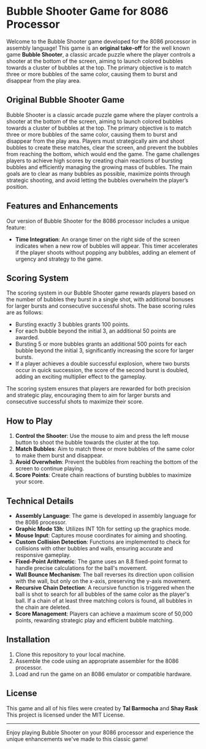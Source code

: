 # Bubble Shooter Game for 8086 Processor
Welcome to the Bubble Shooter game developed for the 8086 processor in assembly language! This game is an **original take-off** for the well known game **Bubble Shooter**, a classic arcade puzzle where the player controls a shooter at the bottom of the screen, aiming to launch colored bubbles towards a cluster of bubbles at the top. The primary objective is to match three or more bubbles of the same color, causing them to burst and disappear from the play area.

## Original Bubble Shooter Game

Bubble Shooter is a classic arcade puzzle game where the player controls a shooter at the bottom of the screen, aiming to launch colored bubbles towards a cluster of bubbles at the top. The primary objective is to match three or more bubbles of the same color, causing them to burst and disappear from the play area. Players must strategically aim and shoot bubbles to create these matches, clear the screen, and prevent the bubbles from reaching the bottom, which would end the game. The game challenges players to achieve high scores by creating chain reactions of bursting bubbles and efficiently managing the growing mass of bubbles. The main goals are to clear as many bubbles as possible, maximize points through strategic shooting, and avoid letting the bubbles overwhelm the player’s position.

## Features and Enhancements
Our version of Bubble Shooter for the 8086 processor includes a unique feature:
- **Time Integration**: An orange timer on the right side of the screen indicates when a new row of bubbles will appear. This timer accelerates if the player shoots without popping any bubbles, adding an element of urgency and strategy to the game.

## Scoring System

The scoring system in our Bubble Shooter game rewards players based on the number of bubbles they burst in a single shot, with additional bonuses for larger bursts and consecutive successful shots. The base scoring rules are as follows:

- Bursting exactly 3 bubbles grants 100 points.
- For each bubble beyond the initial 3, an additional 50 points are awarded.
- Bursting 5 or more bubbles grants an additional 500 points for each bubble beyond the initial 3, significantly increasing the score for larger bursts.
- If a player achieves a double successful explosion, where two bursts occur in quick succession, the score of the second burst is doubled, adding an exciting multiplier effect to the gameplay.

The scoring system ensures that players are rewarded for both precision and strategic play, encouraging them to aim for larger bursts and consecutive successful shots to maximize their score.

## How to Play

1. **Control the Shooter**: Use the mouse to aim and press the left mouse button to shoot the bubble towards the cluster at the top.
2. **Match Bubbles**: Aim to match three or more bubbles of the same color to make them burst and disappear.
3. **Avoid Overwhelm**: Prevent the bubbles from reaching the bottom of the screen to continue playing.
4. **Score Points**: Create chain reactions of bursting bubbles to maximize your score.

## Technical Details

- **Assembly Language**: The game is developed in assembly language for the 8086 processor.
- **Graphic Mode 13h**: Utilizes INT 10h for setting up the graphics mode.
- **Mouse Input**: Captures mouse coordinates for aiming and shooting.
- **Custom Collision Detection**: Functions are implemented to check for collisions with other bubbles and walls, ensuring accurate and responsive gameplay.
- **Fixed-Point Arithmetic**: The game uses an 8.8 fixed-point format to handle precise calculations for the ball's movement.
- **Wall Bounce Mechanism**: The ball reverses its direction upon collision with the wall, but only on the x-axis, preserving the y-axis movement.
- **Recursive Chain Detection**: A recursive function is triggered when the ball is shot to search for all bubbles of the same color as the player's ball. If a chain of at least three matching colors is found, all bubbles in the chain are deleted.
- **Score Management**: Players can achieve a maximum score of 50,000 points, rewarding strategic play and efficient bubble matching.

## Installation

1. Clone this repository to your local machine.
2. Assemble the code using an appropriate assembler for the 8086 processor.
3. Load and run the game on an 8086 emulator or compatible hardware.

## License
This game and all of his files were created by **Tal Barmocha** and **Shay Rask**
This project is licensed under the MIT License.

---
Enjoy playing Bubble Shooter on your 8086 processor and experience the unique enhancements we've made to this classic game!
